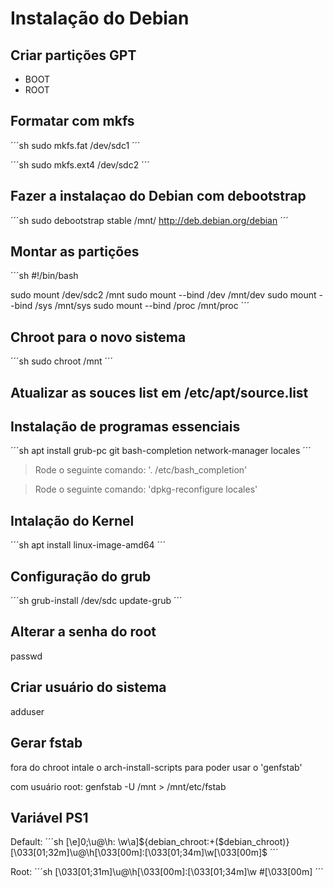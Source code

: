# Instalação do Debian

## Criar partições GPT
- BOOT
- ROOT


## Formatar com mkfs

´´´sh
sudo mkfs.fat /dev/sdc1
´´´

´´´sh
sudo mkfs.ext4 /dev/sdc2
´´´

## Fazer a instalaçao do Debian com debootstrap

´´´sh
sudo debootstrap stable /mnt/ http://deb.debian.org/debian
´´´

## Montar as partições

´´´sh
#!/bin/bash

sudo mount /dev/sdc2 /mnt
sudo mount --bind /dev /mnt/dev
sudo mount --bind /sys /mnt/sys
sudo mount --bind /proc /mnt/proc
´´´

## Chroot para o novo sistema

´´´sh
sudo chroot /mnt
´´´

## Atualizar as souces list em /etc/apt/source.list

## Instalação de programas essenciais

´´´sh
apt install
    grub-pc
    git
    bash-completion
    network-manager
    locales
´´´

> Rode o seguinte comando: '. /etc/bash_completion'

> Rode o seguinte comando: 'dpkg-reconfigure locales'

## Intalação do Kernel

´´´sh
apt install linux-image-amd64
´´´

## Configuração do grub

´´´sh
grub-install /dev/sdc
update-grub
´´´

## Alterar a senha do root

passwd

## Criar usuário do sistema

adduser <nome-usuario>

## Gerar fstab

fora do chroot intale o arch-install-scripts para poder usar o 'genfstab'

com usuário root:
genfstab -U /mnt > /mnt/etc/fstab


## Variável  PS1

Default:
´´´sh
\[\e]0;\u@\h: \w\a\]${debian_chroot:+($debian_chroot)}\[\033[01;32m\]\u@\h\[\033[00m\]:\[\033[01;34m\]\w\[\033[00m\]\$
´´´

Root:
´´´sh
\[\033[01;31m\]\u@\h\[\033[00m\]:\[\033[01;34m\]\w #\[\033[00m\]
´´´
